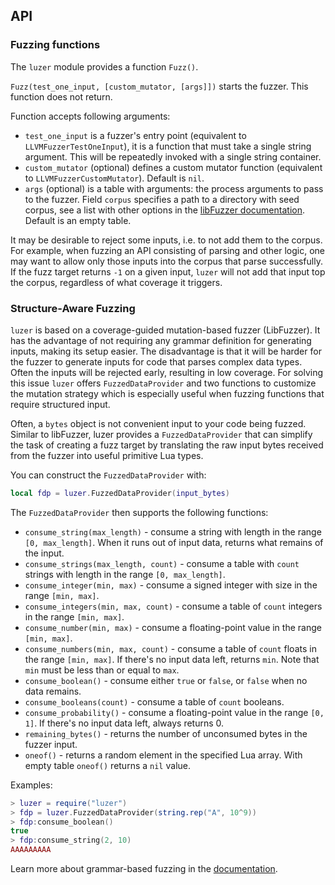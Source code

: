 ## API

### Fuzzing functions

The `luzer` module provides a function `Fuzz()`.

`Fuzz(test_one_input, [custom_mutator, [args]])` starts the fuzzer.
This function does not return.

Function accepts following arguments:

- `test_one_input` is a fuzzer's entry point (equivalent to `LLVMFuzzerTestOneInput`), it
  is a function that must take a single string argument. This will be repeatedly
  invoked with a single string container.
- `custom_mutator` (optional) defines a custom mutator function
  (equivalent to `LLVMFuzzerCustomMutator`). Default is `nil`.
- `args` (optional) is a table with arguments: the process arguments to pass to the
  fuzzer. Field `corpus` specifies a path to a directory with seed corpus, see a
  list with other options in the [libFuzzer documentation][libfuzzer-options-url].
  Default is an empty table.

It may be desirable to reject some inputs, i.e. to not add them to the corpus.
For example, when fuzzing an API consisting of parsing and other logic, one may
want to allow only those inputs into the corpus that parse successfully. If the
fuzz target returns `-1` on a given input, `luzer` will not add that input top
the corpus, regardless of what coverage it triggers.

### Structure-Aware Fuzzing

`luzer` is based on a coverage-guided mutation-based fuzzer (LibFuzzer). It has
the advantage of not requiring any grammar definition for generating inputs,
making its setup easier. The disadvantage is that it will be harder for the
fuzzer to generate inputs for code that parses complex data types. Often the
inputs will be rejected early, resulting in low coverage. For solving this
issue `luzer` offers `FuzzedDataProvider` and two functions to customize the
mutation strategy which is especially useful when fuzzing functions that
require structured input.

Often, a `bytes` object is not convenient input to your code being fuzzed.
Similar to libFuzzer, luzer provides a `FuzzedDataProvider` that can simplify the
task of creating a fuzz target by translating the raw input bytes received from
the fuzzer into useful primitive Lua types.

You can construct the `FuzzedDataProvider` with:

```lua
local fdp = luzer.FuzzedDataProvider(input_bytes)
```

The `FuzzedDataProvider` then supports the following functions:

- `consume_string(max_length)` - consume a string with length in the range `[0,
  max_length]`. When it runs out of input data, returns what remains of the input.
- `consume_strings(max_length, count)` - consume a table with `count` strings with
  length in the range `[0, max_length]`.
- `consume_integer(min, max)` - consume a signed integer with size in the range
  `[min, max]`.
- `consume_integers(min, max, count)` - consume a table of `count` integers in the
  range `[min, max]`.
- `consume_number(min, max)` - consume a floating-point value in the range
  `[min, max]`.
- `consume_numbers(min, max, count)` - consume a table of `count` floats in the
  range `[min, max]`. If there's no input data left, returns `min`. Note that
  `min` must be less than or equal to `max`.
- `consume_boolean()` - consume either `true` or `false`, or `false` when no
  data remains.
- `consume_booleans(count)` - consume a table of `count` booleans.
- `consume_probability()` - consume a floating-point value in the range `[0, 1]`.
  If there's no input data left, always returns 0.
- `remaining_bytes()` - returns the number of unconsumed bytes in the fuzzer
  input.
- `oneof()` - returns a random element in the specified Lua array. With empty
  table `oneof()` returns a `nil` value.

Examples:

```lua
> luzer = require("luzer")
> fdp = luzer.FuzzedDataProvider(string.rep("A", 10^9))
> fdp:consume_boolean()
true
> fdp:consume_string(2, 10)
AAAAAAAAA
```

Learn more about grammar-based fuzzing in the
[documentation](grammar_based_fuzzing.md).

[libfuzzer-options-url]: https://llvm.org/docs/LibFuzzer.html#options
